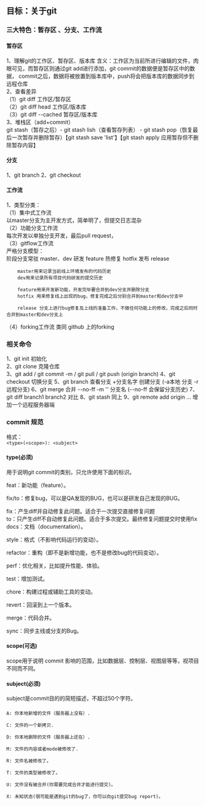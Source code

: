 ## 目标：关于git
### 三大特色：暂存区 、分支、工作流
#### 暂存区
1、理解git的工作区、暂存区、版本库
含义：工作区为当前所进行编辑的文件，肉眼可见，而暂存区则通过git add进行添加，git commit的数据便是暂存区中的数据，
commit之后，数据将被放置到版本库中，push将会把版本库的数据同步到远程仓库  
2、查看差异  
（1）git diff 工作区/暂存区  
（2）git diff head 工作区/版本库  
（3）git diff --cached 暂存区/版本库  
3、堆栈区（add+commit）  
git stash（暂存之后）- git stash lish（查看暂存列表） - git stash pop（恢复最后一次暂存并删除暂存）【git stash save 'list'】【git stash apply 应用暂存但不删除暂存内容】

#### 分支
1、git branch
2、git checkout

#### 工作流
1、类型分类：  
（1）集中式工作流  
    以master分支为主开发方式，简单明了，但提交日志混杂  
（2）功能分支工作流  
    每次开发以单独分支开发，最后pull request，  
（3）gitflow工作流  
    严格分支模型：  
        阶段分支常驻 master、dev   研发 feature 热修复 hotfix 发布 release  
          
        master用来记录当前线上环境发布的代码历史  
        dev用来记录所有项目代码研发的提交历史  
      
        feature用来开发新功能，开发完毕要合并到dev分支并删除分支  
        hotfix 用来修复线上出现的bug，修复完成之后分别合并到master和dev分支中  
      
        release 分支上进行bug修复及上线的准备工作，不做任何功能上的修改，完成之后同时合并到master和dev分支上  

（4）forking工作流
        类同 github 上的forking

### 相关命令
1、git init 初始化  
2、git clone 克隆仓库  
3、git add / git commit -m / git pull / git push  (origin branch)
4、git checkout 切换分支
5、git branch 查看分支 +分支名字 创建分支 (-a本地 分支 -r远程分支)
6、git merge 合并 --no-ff -m '' 分支名  (--no-ff 会保留分支历史)
7、git diff branch1 branch2 对比
8、git stash 同上
9、git remote add origin ... 增加一个远程服务器端


### commit 规范
格式：  
`
  <type>(<scope>): <subject>  
`

#### type(必须)  

用于说明git commit的类别，只允许使用下面的标识。  

feat：新功能（feature）。  

fix/to：修复bug，可以是QA发现的BUG，也可以是研发自己发现的BUG。  

fix：产生diff并自动修复此问题。适合于一次提交直接修复问题  
to：只产生diff不自动修复此问题。适合于多次提交。最终修复问题提交时使用fix  
docs：文档（documentation）。  

style：格式（不影响代码运行的变动）。  

refactor：重构（即不是新增功能，也不是修改bug的代码变动）。  

perf：优化相关，比如提升性能、体验。  

test：增加测试。  

chore：构建过程或辅助工具的变动。  

revert：回滚到上一个版本。  

merge：代码合并。  

sync：同步主线或分支的Bug。  

#### scope(可选)

scope用于说明 commit 影响的范围，比如数据层、控制层、视图层等等，视项目不同而不同。  

#### subject(必须)

subject是commit目的的简短描述，不超过50个字符。 


#### 
```
A: 你本地新增的文件（服务器上没有）.

C: 文件的一个新拷贝.

D: 你本地删除的文件（服务器上还在）.

M: 文件的内容或者mode被修改了.

R: 文件名被修改了。

T: 文件的类型被修改了。

U: 文件没有被合并(你需要完成合并才能进行提交)。

X: 未知状态(很可能是遇到git的bug了，你可以向git提交bug report)。
```
